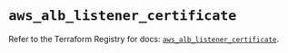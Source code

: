 # `aws_alb_listener_certificate`

Refer to the Terraform Registry for docs: [`aws_alb_listener_certificate`](https://registry.terraform.io/providers/hashicorp/aws/6.13.0/docs/resources/alb_listener_certificate).
